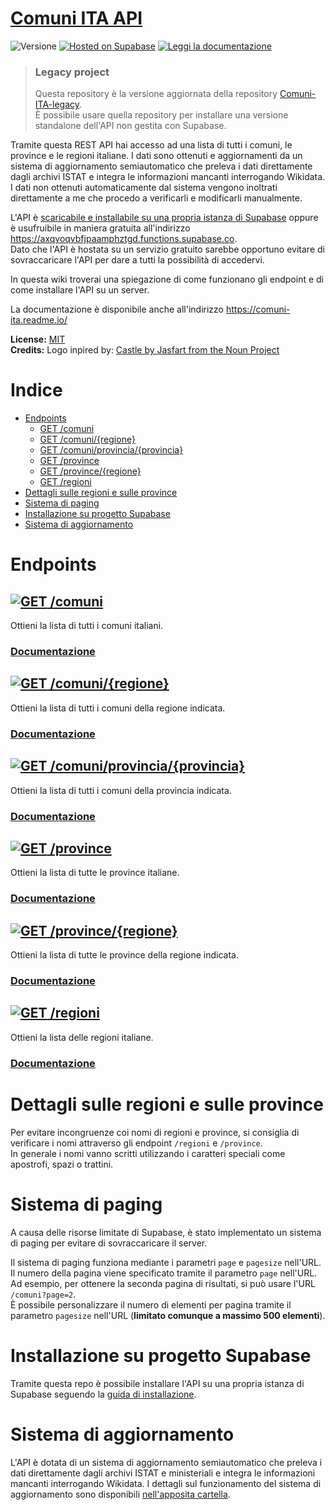# [Comuni ITA API](https://comuni-ita.readme.io/)
![Versione](https://img.shields.io/github/v/release/Samurai016/Comuni-ITA?style=flat-square&label=versione)
[![Hosted on Supabase](https://img.shields.io/badge/Hosted%20on%20Supabase-passing?style=flat-square&logo=supabase&labelColor=1c1c1c&color=1c1c1c)](https://axqvoqvbfjpaamphztgd.functions.supabase.co)
[![Leggi la documentazione](https://img.shields.io/badge/Leggi%20la%20documentazione-passing?style=flat-square&logo=Read%20the%20Docs&labelColor=8CA1AF&color=8CA1AF&logoColor=white)](https://comuni-ita.readme.io/)

> ### Legacy project
> Questa repository è la versione aggiornata della repository [Comuni-ITA-legacy](https://github.com/Samurai016/Comuni-ITA-legacy).  
> È possibile usare quella repository per installare una versione standalone dell'API non gestita con Supabase.

Tramite questa REST API hai accesso ad una lista di tutti i comuni, le province e le regioni italiane. I dati sono ottenuti e aggiornamenti da un sistema di aggiornamento semiautomatico che preleva i dati direttamente dagli archivi ISTAT e integra le informazioni mancanti interrogando Wikidata.  
I dati non ottenuti automaticamente dal sistema vengono inoltrati direttamente a me che procedo a verificarli e modificarli manualmente.  

L'API è [scaricabile e installabile su una propria istanza di Supabase](https://github.com/Samurai016/Comuni-ITA/blob/master/setup) oppure è usufruibile in maniera gratuita all'indirizzo https://axqvoqvbfjpaamphztgd.functions.supabase.co.  
Dato che l'API è hostata su un servizio gratuito sarebbe opportuno evitare di sovraccaricare l'API per dare a tutti la possibilità di accedervi.  

In questa wiki troverai una spiegazione di come funzionano gli endpoint e di come installare l'API su un server.  

La documentazione è disponibile anche all'indirizzo https://comuni-ita.readme.io/ 

**License:** [MIT](https://opensource.org/licenses/MIT)  
**Credits:** Logo inpired by: [Castle by Jasfart from the Noun Project](https://thenounproject.com/omataloon/)

# Indice

- [Endpoints](#endpoints)
  - [GET /comuni](#-comuni)
  - [GET /comuni/{regione}](#-comuniregione)
  - [GET /comuni/provincia/{provincia}](#-comuniprovinciaprovincia)
  - [GET /province](#-province)
  - [GET /province/{regione}](#-provinceregione)
  - [GET /regioni](#-regioni)
- [Dettagli sulle regioni e sulle province](#dettagli-sulle-regioni-e-sulle-province)
- [Sistema di paging](#sistema-di-paging)
- [Installazione su progetto Supabase](#installazione-su-progetto-supabase)
- [Sistema di aggiornamento](#sistema-di-aggiornamento)

# Endpoints

## [![GET](https://img.shields.io/static/v1?label=%20&message=GET&color=187bdf&style=flat-square) /comuni](https://axqvoqvbfjpaamphztgd.functions.supabase.co/comuni)

Ottieni la lista di tutti i comuni italiani.

### [Documentazione](https://comuni-ita.readme.io/reference/comuni-1)

## [![GET](https://img.shields.io/static/v1?label=%20&message=GET&color=187bdf&style=flat-square) /comuni/{regione}](https://axqvoqvbfjpaamphztgd.functions.supabase.co/comuni/trentino%20alto%20adige)

Ottieni la lista di tutti i comuni della regione indicata.

### [Documentazione](https://comuni-ita.readme.io/reference/comuni-regione)

## [![GET](https://img.shields.io/static/v1?label=%20&message=GET&color=187bdf&style=flat-square) /comuni/provincia/{provincia}](https://axqvoqvbfjpaamphztgd.functions.supabase.co/comuni/provincia/bolzano)

Ottieni la lista di tutti i comuni della provincia indicata.

### [Documentazione](https://comuni-ita.readme.io/reference/comuni-provincia)

## [![GET](https://img.shields.io/static/v1?label=%20&message=GET&color=187bdf&style=flat-square) /province](https://axqvoqvbfjpaamphztgd.functions.supabase.co/province)

Ottieni la lista di tutte le province italiane.

### [Documentazione](https://comuni-ita.readme.io/reference/province-1)

## [![GET](https://img.shields.io/static/v1?label=%20&message=GET&color=187bdf&style=flat-square) /province/{regione}](https://axqvoqvbfjpaamphztgd.functions.supabase.co/province/trentino%20alto%20adige)

Ottieni la lista di tutte le province della regione indicata.

### [Documentazione](https://comuni-ita.readme.io/reference/province-regione)

## [![GET](https://img.shields.io/static/v1?label=%20&message=GET&color=187bdf&style=flat-square) /regioni](https://axqvoqvbfjpaamphztgd.functions.supabase.co/regioni)

Ottieni la lista delle regioni italiane.

### [Documentazione](https://comuni-ita.readme.io/reference/regioni-1)

# Dettagli sulle regioni e sulle province

Per evitare incongruenze coi nomi di regioni e province, si consiglia di verificare i nomi attraverso gli endpoint `/regioni` e `/province`.  \
In generale i nomi vanno scritti utilizzando i caratteri speciali come apostrofi, spazi o trattini.

# Sistema di paging

A causa delle risorse limitate di Supabase, è stato implementato un sistema di paging per evitare di sovraccaricare il server.   

Il sistema di paging funziona mediante i parametri `page` e `pagesize` nell'URL.  
Il numero della pagina viene specificato tramite il parametro `page` nell'URL. Ad esempio, per ottenere la seconda pagina di risultati, si può usare l'URL `/comuni?page=2`.  
È possibile personalizzare il numero di elementi per pagina tramite il parametro `pagesize` nell'URL (**limitato comunque a massimo 500 elementi**).  

# Installazione su progetto Supabase
Tramite questa repo è possibile installare l'API su una propria istanza di Supabase seguendo la [guida di installazione](https://github.com/Samurai016/Comuni-ITA/blob/master/setup).

# Sistema di aggiornamento
L'API è dotata di un sistema di aggiornamento semiautomatico che preleva i dati direttamente dagli archivi ISTAT e ministeriali e integra le informazioni mancanti interrogando Wikidata.
I dettagli sul funzionamento del sistema di aggiornamento sono disponibili [nell'apposita cartella](https://github.com/Samurai016/Comuni-ITA/blob/master/updater).

